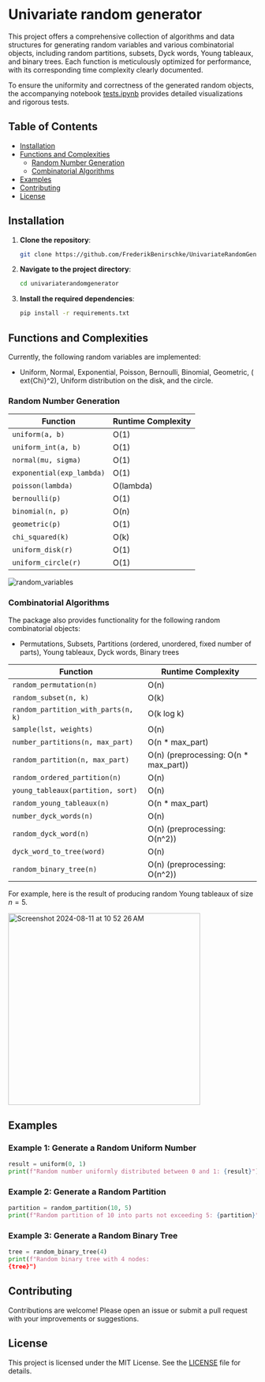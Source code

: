 
# Univariate random generator

This project offers a comprehensive collection of algorithms and data structures for generating random variables and various combinatorial objects, including random partitions, subsets, Dyck words, Young tableaux, and binary trees. Each function is meticulously optimized for performance, with its corresponding time complexity clearly documented.

To ensure the uniformity and correctness of the generated random objects, the accompanying notebook [tests.ipynb](tests.ipynb) provides detailed visualizations and rigorous tests.

## Table of Contents

- [Installation](#installation)
- [Functions and Complexities](#functions-and-complexities)
  - [Random Number Generation](#random-number-generation)
  - [Combinatorial Algorithms](#combinatorial-algorithms)
- [Examples](#examples)
- [Contributing](#contributing)
- [License](#license)

## Installation

1. **Clone the repository**:

   ```bash
   git clone https://github.com/FrederikBenirschke/UnivariateRandomGenerator.git
   ```

2. **Navigate to the project directory**:

   ```bash
   cd univariaterandomgenerator
   ```

3. **Install the required dependencies**:

   ```bash
   pip install -r requirements.txt
   ```

## Functions and Complexities

Currently, the following random variables are implemented:

- Uniform, Normal, Exponential, Poisson, Bernoulli, Binomial, Geometric, \(	ext{Chi}^2\), Uniform distribution on the disk, and the circle.

### Random Number Generation

| Function                    | Runtime Complexity |
|-----------------------------|--------------------|
| `uniform(a, b)`             | O(1)               |
| `uniform_int(a, b)`         | O(1)               |
| `normal(mu, sigma)`         | O(1)               |
| `exponential(exp_lambda)`   | O(1)               |
| `poisson(lambda)`           | O(lambda)          |
| `bernoulli(p)`              | O(1)               |
| `binomial(n, p)`            | O(n)               |
| `geometric(p)`              | O(1)               |
| `chi_squared(k)`            | O(k)               |
| `uniform_disk(r)`           | O(1)               |
| `uniform_circle(r)`         | O(1)               |


![random_variables](https://github.com/user-attachments/assets/ec5125ea-5cb4-4f15-b19c-c945f81f3a52)



### Combinatorial Algorithms

The package also provides functionality for the following random combinatorial objects:

- Permutations, Subsets, Partitions (ordered, unordered, fixed number of parts), Young tableaux, Dyck words, Binary trees

| Function                            | Runtime Complexity                              |
|-------------------------------------|-------------------------------------------------|
| `random_permutation(n)`             | O(n)                                            |
| `random_subset(n, k)`               | O(k)                                            |
| `random_partition_with_parts(n, k)` | O(k log k)                                      |
| `sample(lst, weights)`              | O(n)                                            |
| `number_partitions(n, max_part)`    | O(n * max_part)                                 |
| `random_partition(n, max_part)`     | O(n) (preprocessing: O(n * max_part))           |
| `random_ordered_partition(n)`       | O(n)                                            |
| `young_tableaux(partition, sort)`   | O(n)                                            |
| `random_young_tableaux(n)`          | O(n * max_part)                                 |
| `number_dyck_words(n)`              | O(n)                                            |
| `random_dyck_word(n)`               | O(n) (preprocessing: O(n^2))                    |
| `dyck_word_to_tree(word)`           | O(n)                                            |
| `random_binary_tree(n)`             | O(n) (preprocessing: O(n^2))                    |


For example, here is the result of producing random Young tableaux of size $n=5$.

<img width="389" alt="Screenshot 2024-08-11 at 10 52 26 AM" src="https://github.com/user-attachments/assets/1b6e7a25-521d-46b3-9f77-2805138f0366">



## Examples

### Example 1: Generate a Random Uniform Number

```python
result = uniform(0, 1)
print(f"Random number uniformly distributed between 0 and 1: {result}")
```

### Example 2: Generate a Random Partition

```python
partition = random_partition(10, 5)
print(f"Random partition of 10 into parts not exceeding 5: {partition}")
```

### Example 3: Generate a Random Binary Tree

```python
tree = random_binary_tree(4)
print(f"Random binary tree with 4 nodes:
{tree}")
```

## Contributing

Contributions are welcome! Please open an issue or submit a pull request with your improvements or suggestions.

## License

This project is licensed under the MIT License. See the [LICENSE](LICENSE) file for details.
